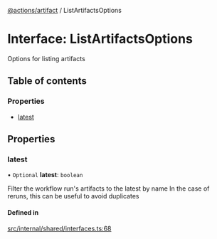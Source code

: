[@actions/artifact](../README.md) / ListArtifactsOptions

# Interface: ListArtifactsOptions

Options for listing artifacts

## Table of contents

### Properties

- [latest](ListArtifactsOptions.md#latest)

## Properties

### latest

• `Optional` **latest**: `boolean`

Filter the workflow run's artifacts to the latest by name
In the case of reruns, this can be useful to avoid duplicates

#### Defined in

[src/internal/shared/interfaces.ts:68](https://github.com/actions/toolkit/blob/e3764a5/packages/artifact/src/internal/shared/interfaces.ts#L68)
